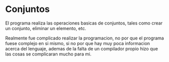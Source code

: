 # Conjuntos

El programa realiza las operaciones basicas de conjuntos, tales como crear un conjunto, eliminar
un elemento, etc. 


Realmente fue complicado realizar la programacion, no por que el programa fuese complejo en si mismo,
si no por que hay muy poca informacion acerca del lenguaje, ademas de la falta de un compilador propio
hizo que las cosas se complicaran mucho para mi.

